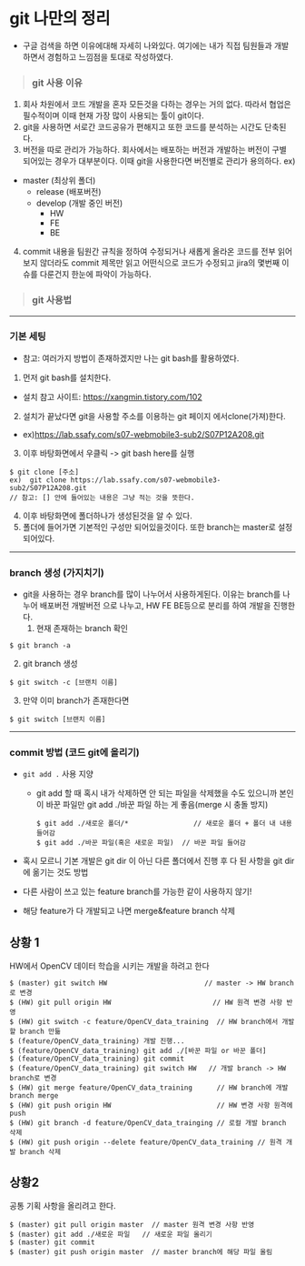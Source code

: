 # git 나만의 정리

- 구글 검색을 하면 이유에대해 자세히 나와있다. 여기에는 내가 직접 팀원들과 개발하면서 경험하고 느낌점을 토대로 작성하였다.

> ### git 사용 이유 

  1. 회사 차원에서 코드 개발을 혼자 모든것을 다하는 경우는 거의 없다. 따라서 협업은 필수적이며 이때 현재 가장 많이 사용되는 툴이 git이다. 
  2. git을 사용하면 서로간 코드공유가 편해지고 또한 코드를 분석하는 시간도 단축된다. 
  3. 버전을 따로 관리가 가능하다. 회사에서는 배포하는 버전과 개발하는 버전이 구별 되어있는 경우가 대부분이다. 이때 git을 사용한다면 버전별로 관리가 용의하다. ex)
   -  master (최상위 폴더)
      -  release (배포버전)
      -  develop (개발 중인 버전)
         -  HW 
         -  FE 
         -  BE  
   4. commit 내용을 팀원간 규칙을 정하여 수정되거나 새롭게 올라온 코드를 전부 읽어보지 않더라도 commit 제목만 읽고 어떤식으로 코드가 수정되고 jira의 몇번째 이슈를 다룬건지 한눈에 파악이 가능하다.

> ### git 사용법

<hr>

### 기본 세팅
- 참고: 여러가지 방법이 존재하겠지만 나는 git bash를 활용하였다.

1. 먼저 git bash를 설치한다.
  - 설치 참고 사이트: https://xangmin.tistory.com/102
2. 설치가 끝났다면 git을 사용할 주소를 이용하는 git 페이지 에서clone(가져)한다. 
  - ex)https://lab.ssafy.com/s07-webmobile3-sub2/S07P12A208.git
3. 이후 바탕화면에서 우클릭 -> git bash here를 실행
```
$ git clone [주소]
ex)  git clone https://lab.ssafy.com/s07-webmobile3-sub2/S07P12A208.git
// 참고: [] 안에 들어있는 내용은 그냥 적는 것을 뜻한다.
```
4. 이후 바탕화면에 폴더하나가 생성된것을 알 수 있다.
5. 폴더에 들어가면 기본적인 구성만 되어있을것이다. 또한 branch는 master로 설정 되어있다. 

<hr>

### branch 생성 (가지치기)
- git을 사용하는 경우 branch를 많이 나누어서 사용하게된다. 이유는 branch를 나누어 배포버전 개발버전 으로 나누고, HW FE BE등으로 분리를 하여 개발을 진행한다.
   1. 현재 존재하는 branch 확인
```
$ git branch -a
``` 
   2. git branch 생성
```
$ git switch -c [브랜치 이름]
```
 3. 만약 이미 branch가 존재한다면
```
$ git switch [브랜치 이름]
```
<hr>

### commit 방법 (코드 git에 올리기)

- `git add .` 사용 지양
    - git add 할 때 혹시 내가 삭제하면 안 되는 파일을 삭제했을 수도 있으니까 본인이 바꾼 파일만 git add ./바꾼 파일 하는 게 좋음(merge 시 충돌 방지)
        
        ```
        $ git add ./새로운 폴더/*                // 새로운 폴더 + 폴더 내 내용 들어감
        $ git add ./바꾼 파일(혹은 새로운 파일)  // 바꾼 파일 들어감
        ```
        
- 혹시 모르니 기본 개발은 git dir 이 아닌 다른 폴더에서 진행 후 다 된 사항을 git dir에 옮기는 것도 방법
- 다른 사람이 쓰고 있는 feature branch를 가능한 같이 사용하지 않기!
- 해당 feature가 다 개발되고 나면 merge&feature branch 삭제

## 상황 1

HW에서 OpenCV 데이터 학습을 시키는 개발을 하려고 한다

```
$ (master) git switch HW                        // master -> HW branch로 변경 
$ (HW) git pull origin HW                         // HW 원격 변경 사항 반영
$ (HW) git switch -c feature/OpenCV_data_training  // HW branch에서 개발할 branch 만듦
$ (feature/OpenCV_data_training) 개발 진행...    
$ (feature/OpenCV_data_training) git add ./[바꾼 파일 or 바꾼 폴더]
$ (feature/OpenCV_data_training) git commit
$ (feature/OpenCV_data_training) git switch HW   // 개발 branch -> HW branch로 변경
$ (HW) git merge feature/OpenCV_data_training      // HW branch에 개발 branch merge
$ (HW) git push origin HW                          // HW 변경 사항 원격에 push
$ (HW) git branch -d feature/OpenCV_data_trainging // 로컬 개발 branch 삭제
$ (HW) git push origin --delete feature/OpenCV_data_training // 원격 개발 branch 삭제
```

## 상황2

공통 기획 사항을 올리려고 한다.

```
$ (master) git pull origin master  // master 원격 변경 사항 반영
$ (master) git add ./새로운 파일   // 새로운 파일 올리기
$ (master) git commit
$ (master) git push origin master  // master branch에 해당 파일 올림
```